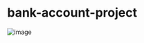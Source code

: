 # bank-account-project

![image](https://user-images.githubusercontent.com/89648821/166460933-e16c27f6-e608-4b4b-84a5-762296227232.png)
